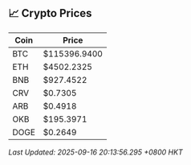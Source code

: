 ## 📈 Crypto Prices

| Coin | Price |
| ---- | ----- |
| BTC | $115396.9400 |
| ETH | $4502.2325 |
| BNB | $927.4522 |
| CRV | $0.7305 |
| ARB | $0.4918 |
| OKB | $195.3971 |
| DOGE | $0.2649 |

_Last Updated: 2025-09-16 20:13:56.295 +0800 HKT_